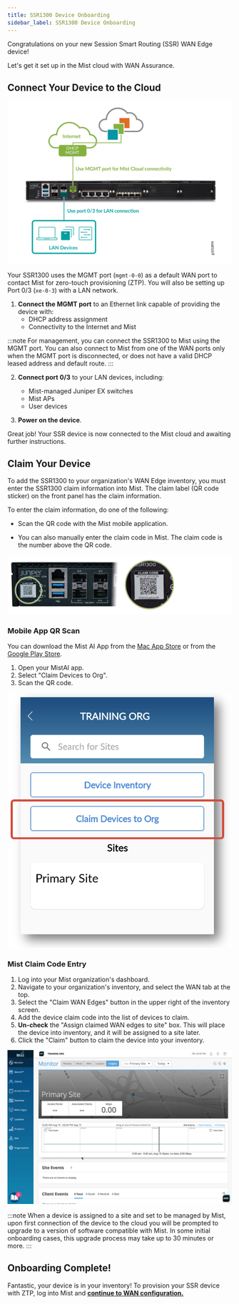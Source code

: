 ```yaml
---
title: SSR1300 Device Onboarding
sidebar_label: SSR1300 Device Onboarding
---
```


Congratulations on your new Session Smart Routing (SSR) WAN Edge device!

Let's get it set up in the Mist cloud with WAN Assurance.

## Connect Your Device to the Cloud

![Port Connections](/img/hdwr_ssr1300_qs_ports_g101894.png)

Your SSR1300 uses the MGMT port (`mgmt-0-0`) as a default WAN port to contact Mist for zero-touch provisioning (ZTP). You will also be setting up Port 0/3 (`xe-0-3`) with a LAN network.

1. **Connect the MGMT port** to an Ethernet link capable of providing the device with:
    * DHCP address assignment
    * Connectivity to the Internet and Mist

:::note
For management, you can connect the SSR1300 to Mist using the MGMT port. You can also connect to Mist from one of the WAN ports only when the MGMT port is disconnected, or does not have a valid DHCP leased address and default route.
:::

2. **Connect port 0/3** to your LAN devices, including:
    * Mist-managed Juniper EX switches
    * Mist APs
    * User devices

3. **Power on the device**.

Great job! Your SSR device is now connected to the Mist cloud and awaiting further instructions.

## Claim Your Device

To add the SSR1300 to your organization's WAN Edge inventory, you must enter the SSR1300 claim information into Mist. The claim label (QR code sticker) on the front panel has the claim information.

To enter the claim information, do one of the following:

- Scan the QR code with the Mist mobile application.

- You can also manually enter the claim code in Mist. The claim code is the number above the QR code. 

![Claim Code](/img/hdwr_ssr1300_qs_claimcode_s053304.png)

### Mobile App QR Scan

You can download the Mist AI App from the [Mac App Store](https://apps.apple.com/us/app/mistai/id1215196902) or from the [Google Play Store](https://play.google.com/store/apps/details?id=com.mist.mistify&hl=en_US&gl=US).

1. Open your MistAI app.
2. Select "Claim Devices to Org".
3. Scan the QR code.

![Mist AI App](/img/intro_wa_quickstart_mobile_app.png)

### Mist Claim Code Entry

1. Log into your Mist organization's dashboard.
2. Navigate to your organization's inventory, and select the WAN tab at the top.
3. Select the "Claim WAN Edges" button in the upper right of the inventory screen.
4. Add the device claim code into the list of devices to claim.
5. **Un-check** the "Assign claimed WAN edges to site" box. This will place the device into inventory, and it will be assigned to a site later.
6. Click the "Claim" button to claim the device into your inventory.

![Claim device](/img/intro_wa_quickstart_claim.gif)

:::note
When a device is assigned to a site and set to be managed by Mist, upon first connection of the device to the cloud you will be prompted to upgrade to a version of software compatible with Mist. In some initial onboarding cases, this upgrade process may take up to 30 minutes or more.
:::

## Onboarding Complete!

Fantastic, your device is in your inventory! To provision your SSR device with ZTP, log into Mist and **[continue to WAN configuration.](intro_wa_quickstart_1_networks.md)**
